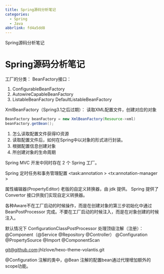 ```yaml
---
title: Spring源码分析笔记
categories:
  - Spring
  - Java
abbrlink: fd4a5dd8
---
```


Spring源码分析笔记

<!-- more -->

# Spring源码分析笔记
<!-- @import "[TOC]" {cmd="toc" depthFrom=2 depthTo=4 orderedList=true} -->

工厂的分类：
BeanFactory接口：
1. ConfigurableBeanFactory
2. AutowireCapableBeanFactory
3. ListableBeanFactory
    DefaultListableBeanFactory

XmlBeanFactory（Spring3.1之后过期）：
读取XML配置文件，创建对应的对象
```java
BeanFactory beanFactory = new XmlBeanFactory(Resource->xml)
beanFactory.getBean();
```
1. 怎么读取配置文件获得IO资源
2. 读取配置文件后，如何在Spring中以对象的形式进行封装。
3. 根据配置信息创建对象
4. 所创建对象的生命周期


Spring MVC 开发中同时存在 2 个 Spring 工厂。

Spring 定时任务和事务管理配置
<task:annotation >
<tx:annotation-manager >

属性编辑器(PropertyEditor) 老版的自定义转换器，由 jdk 提供。
Spring 提供了 Convertor 接口供我们实现自定义转换器。

各种Aware不在工厂启动的时候操作，而是在创建对象的第三步初始化中通过 BeanPostProcessor 完成。不要在工厂启动的时候注入，而是在对象创建的时候注入。

默认情况下 ConfigurationClassPostProcessor 处理顶级注解（注册）：
@Component（@Service @Repository @Controller）
@Configuration
@PropertySource
@Import
@ComponentScan

git@github.com:jhlzlove/hexo-theme-volantis.git

@Configuration 注解的类中，@Bean 注解的配置bean通过代理增加额外的scope功能。
